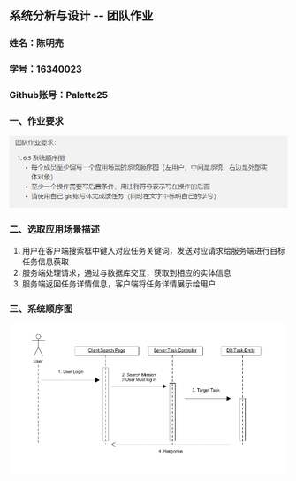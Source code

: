 ## 系统分析与设计 -- 团队作业



### 姓名：陈明亮

### 学号：16340023

### Github账号：Palette25




### 一、作业要求
![img](../imgs/team_exercise.png)



### 二、选取应用场景描述

1. 用户在客户端搜索框中键入对应任务关键词，发送对应请求给服务端进行目标任务信息获取
2. 服务端处理请求，通过与数据库交互，获取到相应的实体信息
3. 服务端返回任务详情信息，客户端将任务详情展示给用户




### 三、系统顺序图

![img](../imgs/16340023.png)